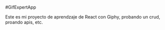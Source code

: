 #GifExpertApp

Este es mi proyecto de aprendzaje de React con Giphy, probando un crud, proando apis, etc.